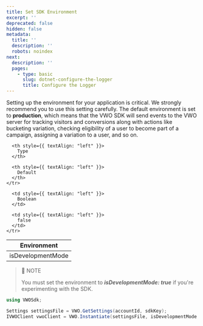 ```yaml
---
title: Set SDK Environment
excerpt: ''
deprecated: false
hidden: false
metadata:
  title: ''
  description: ''
  robots: noindex
next:
  description: ''
  pages:
    - type: basic
      slug: dotnet-configure-the-logger
      title: Configure the Logger
---
```

Setting up the environment for your application is critical. We strongly recommend you to use this setting carefully. The default environment is set to **production**, which means that the VWO SDK will send events to the VWO server for tracking visitors and conversions along with actions like bucketing variation, checking eligibility of a user to become part of a campaign, assigning a variation to a user, and so on.

<Table align={["left","left","left"]}>
  <thead>
    <tr>
      <th style={{ textAlign: "left" }}>
        Environment
      </th>

      <th style={{ textAlign: "left" }}>
        Type
      </th>

      <th style={{ textAlign: "left" }}>
        Default
      </th>
    </tr>
  </thead>

  <tbody>
    <tr>
      <td style={{ textAlign: "left" }}>
        isDevelopmentMode
      </td>

      <td style={{ textAlign: "left" }}>
        Boolean
      </td>

      <td style={{ textAlign: "left" }}>
        false
      </td>
    </tr>
  </tbody>
</Table>

> 🚧 NOTE
>
> You must set the environment to ***isDevelopmentMode: true*** if you're experimenting with the SDK.

```csharp .NET
using VWOSdk;

Settings settingsFile = VWO.GetSettings(accountId, sdkKey);
IVWOClient vwoClient = VWO.Instantiate(settingsFile, isDevelopmentMode: true);
```
